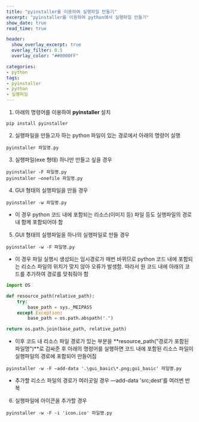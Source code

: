 ```yaml
---
title: "pyinstaller를 이용하여 실행파일 만들기" 
excerpt: "pyinstaller를 이용하여 python에서 실행파일 만들기"
show_date: true
read_time: true

header:
  show_overlay_excerpt: true
  overlay_filter: 0.5
  overlay_color: "##0000FF"

categories: 
- python
tags: 
- pyinstaller
- python
- 실행파일
---
```


1. 아래의 명령어를 이용하여 **pyinstaller** 설치

```
pip install pyinstaller
```

2. 실행파일을 만들고자 하는 python 파일이 있는 경로에서 아래의 명령어 실행

```
pyinstaller 파일명.py
```
3. 실행파일(exe 형태) 하나만 만들고 싶을 경우

```
pyinstaller -F 파일명.py 
pyinstaller —onefile 파일명.py
```

4. GUI 형태의 실행파일을 만들 경우

```
pyinstaller -w 파일명.py
```

- 이 경우 python 코드 내에 포함되는 리소스(이미지 등) 파일 등도 실행파일의 경로 내 함께 포함되어야 함

5. GUI 형태의 실행파일을 하나의 실행파일로 만들 경우

```
pyinstaller -w -F 파일명.py
```

- 이 경우 파일 실행시 생성되는 임시경로가 매번 바뀌므로 python 코드 내에 포함되는 리소스 파일의 위치가 맞지 않아 오류가 발생함. 따라서 원 코드 내에 아래의 코드를 추가하여 경로를 맞춰줘야 함

```python
import OS

def resource_path(relative_path):
	try:
		base_path = sys._MEIPASS
	except Exception:
		base_path = os.path.abspath(".")

return os.path.join(base_path, relative_path)
```

- 이후 코드 내 리소스 파일 경로가 있는 부분을 **resource_path("경로가 포함된 파일명")**로 감싸준 후 아래의 명령어를 실행하면 코드 내에 포함된 리소스 파일이 실행파일의 경로에 포함되어 만들어짐

```
pyinstaller -w -F —add-data '.\gui_basic\*.png;gui_basic' 파일명.py
```

- 추가할 리소스 파일의 경로가 여러곳일 경우 —add-data 'src;dest'를 여러번 반복

6. 실행파일에 아이콘을 추가할 경우

```
pyinstaller -w -F -i 'icon.ico' 파일명.py
```